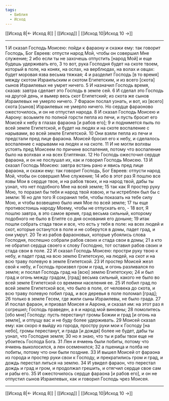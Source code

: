 ```yaml
---
tags:
  - Библия
  - Исход
---
```

[[Исход 8|← Исход 8]] | [[Исход]] | [[Исход 10|Исход 10 →]]

---
1 И сказал Господь Моисею: пойди к фараону и скажи ему: так говорит Господь, Бог Евреев: отпусти народ Мой, чтобы он совершил Мне служение;
2 ибо если ты не захочешь отпустить [народ Мой] и еще будешь удерживать его,
3 то вот, рука Господня будет на скоте твоем, который в поле, на конях, на ослах, на верблюдах, на волах и овцах: будет моровая язва весьма тяжкая;
4 и разделит Господь [в то время] между скотом Израильским и скотом Египетским, и из всего [скота] сынов Израилевых не умрет ничего.
5 И назначил Господь время, сказав: завтра сделает это Господь в земле сей.
6 И сделал это Господь на другой день, и вымер весь скот Египетский; из скота же сынов Израилевых не умерло ничего.
7 Фараон послал узнать, и вот, из [всего] скота [сынов] Израилевых не умерло ничего. Но сердце фараоново ожесточилось, и он не отпустил народа.
8 И сказал Господь Моисею и Аарону: возьмите по полной горсти пепла из печи, и пусть бросит его Моисей к небу в глазах фараона [и рабов его];
9 и поднимется пыль по всей земле Египетской, и будет на людях и на скоте воспаление с нарывами, во всей земле Египетской.
10 Они взяли пепла из печи и предстали пред лице фараона. Моисей бросил его к небу, и сделалось воспаление с нарывами на людях и на скоте.
11 И не могли волхвы устоять пред Моисеем по причине воспаления, потому что воспаление было на волхвах и на всех Египтянах.
12 Но Господь ожесточил сердце фараона, и он не послушал их, как и говорил Господь Моисею.
13 И сказал Господь Моисею: завтра встань рано и явись пред лице фараона, и скажи ему: так говорит Господь, Бог Евреев: отпусти народ Мой, чтобы он совершил Мне служение;
14 ибо в этот раз Я пошлю все язвы Мои в сердце твое, и на рабов твоих, и на народ твой, дабы ты узнал, что нет подобного Мне на всей земле;
15 так как Я простер руку Мою, то поразил бы тебя и народ твой язвою, и ты истреблен был бы с земли:
16 но для того Я сохранил тебя, чтобы показать на тебе силу Мою, и чтобы возвещено было имя Мое по всей земле;
17 ты еще противостоишь народу Моему, чтобы не отпускать его, -
18 вот, Я пошлю завтра, в это самое время, град весьма сильный, которому подобного не было в Египте со дня основания его доныне;
19 итак пошли собрать стада твои и все, что есть у тебя в поле: на всех людей и скот, которые останутся в поле и не соберутся в домы, падет град, и они умрут.
20 Те из рабов фараоновых, которые убоялись слова Господня, поспешно собрали рабов своих и стада свои в домы;
21 а кто не обратил сердца своего к слову Господню, тот оставил рабов своих и стада свои в поле.
22 И сказал Господь Моисею: простри руку твою к небу, и падет град на всю землю Египетскую, на людей, на скот и на всю траву полевую в земле Египетской.
23 И простер Моисей жезл свой к небу, и Господь произвел гром и град, и огонь разливался по земле; и послал Господь град на [всю] землю Египетскую;
24 и был град и огонь между градом, [град] весьма сильный, какого не было во всей земле Египетской со времени населения ее.
25 И побил град по всей земле Египетской все, что было в поле, от человека до скота, и всю траву полевую побил град, и все деревья в поле поломал [град];
26 только в земле Гесем, где жили сыны Израилевы, не было града.
27 И послал фараон, и призвал Моисея и Аарона, и сказал им: на этот раз я согрешил; Господь праведен, а я и народ мой виновны;
28 помолитесь [обо мне] Господу: пусть перестанут громы Божии и град [и огонь на земле], и отпущу вас и не буду более удерживать.
29 Моисей сказал ему: как скоро я выйду из города, простру руки мои к Господу [на небо], громы перестанут, и града [и дождя] более не будет, дабы ты узнал, что Господня земля;
30 но я знаю, что ты и рабы твои еще не убоитесь Господа Бога.
31 Лен и ячмень были побиты, потому что ячмень выколосился, а лен осеменился;
32 а пшеница и полба не побиты, потому что они были поздние.
33 И вышел Моисей от фараона из города и простер руки свои к Господу, и прекратились гром и град, и дождь перестал литься на землю.
34 И увидел фараон, что перестал дождь и град и гром, и продолжал грешить, и отягчил сердце свое сам и рабы его.
35 И ожесточилось сердце фараона [и рабов его], и он не отпустил сынов Израилевых, как и говорил Господь чрез Моисея.

---
[[Исход 8|← Исход 8]] | [[Исход]] | [[Исход 10|Исход 10 →]]